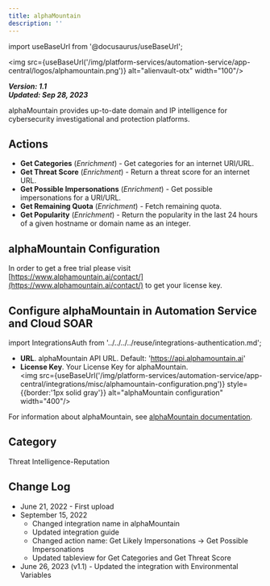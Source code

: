 ```yaml
---
title: alphaMountain
description: ''
---
```

import useBaseUrl from '@docusaurus/useBaseUrl';

<img src={useBaseUrl('/img/platform-services/automation-service/app-central/logos/alphamountain.png')} alt="alienvault-otx" width="100"/>

***Version: 1.1  
Updated: Sep 28, 2023***

alphaMountain provides up-to-date domain and IP intelligence for cybersecurity investigational and protection platforms.

## Actions

* **Get Categories** (*Enrichment*) - Get categories for an internet URI/URL.
* **Get Threat Score** (*Enrichment*) - Return a threat score for an internet URL.
* **Get Possible Impersonations** (*Enrichment*) - Get possible impersonations for a URI/URL.
* **Get Remaining Quota** (*Enrichment*) - Fetch remaining quota.
* **Get Popularity** (*Enrichment*) - Return the popularity in the last 24 hours of a given hostname or domain name as an integer.

## alphaMountain Configuration

In order to get a free trial please visit [https://www.alphamountain.ai/contact/](https://www.alphamountain.ai/contact/) to get your license key.

## Configure alphaMountain in Automation Service and Cloud SOAR

import IntegrationsAuth from '../../../../reuse/integrations-authentication.md';

<IntegrationsAuth/>

   * **URL**. alphaMountain API URL. Default: 'https://api.alphamountain.ai'
   * **License Key**. Your License Key for alphaMountain.<br/><img src={useBaseUrl('/img/platform-services/automation-service/app-central/integrations/misc/alphamountain-configuration.png')} style={{border:'1px solid gray'}} alt="alphaMountain configuration" width="400"/>

For information about alphaMountain, see [alphaMountain documentation](https://www.alphamountain.ai/api/).

## Category

Threat Intelligence-Reputation

## Change Log

* June 21, 2022 - First upload
* September 15, 2022
	+ Changed integration name in alphaMountain
	+ Updated integration guide
	+ Changed action name: Get Likely Impersonations -> Get Possible Impersonations
	+ Updated tableview for Get Categories and Get Threat Score
* June 26, 2023 (v1.1) - Updated the integration with Environmental Variables
